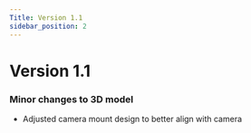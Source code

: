 ```yaml
---
Title: Version 1.1
sidebar_position: 2
---
```


# Version 1.1

### Minor changes to 3D model

- Adjusted camera mount design to better align with camera

<!--![](../../static/img/printing.jpg)-->
